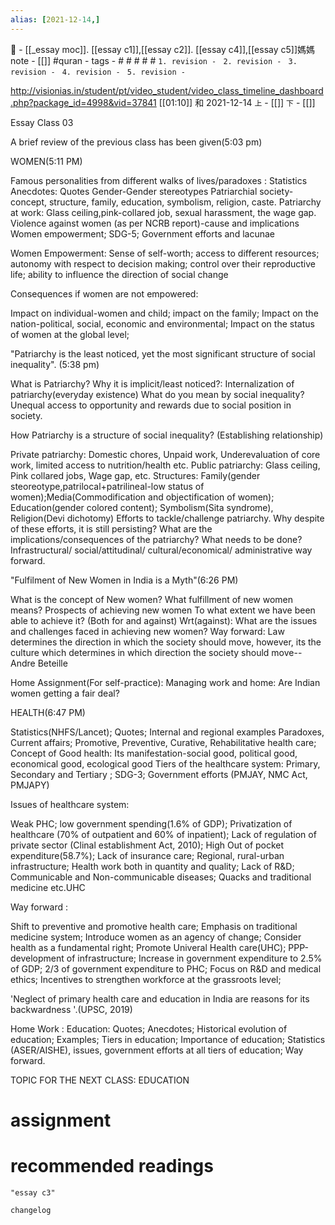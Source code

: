 ```yaml
---
alias: [2021-12-14,]
---
```

🔖 - [[_essay moc]]. [[essay c1]],[[essay c2]]. [[essay c4]],[[essay c5]]媽媽 note - [[]]  #quran -
tags - # # # # #
`1. revision - `
`2. revision - `
`3. revision - `
`4. revision - `
`5. revision - `

http://visionias.in/student/pt/video_student/video_class_timeline_dashboard.php?package_id=4998&vid=37841
[[01:10]] 和 2021-12-14   `上` - [[]] `下` - [[]]


Essay Class 03

A brief review of the previous class has been given(5:03 pm)

WOMEN(5:11 PM)

Famous personalities from different walks of lives/paradoxes : 
Statistics 
Anecdotes:
Quotes
Gender-Gender stereotypes
Patriarchial society-concept, structure, family, education, symbolism, religion, caste.
Patriarchy at work: Glass ceiling,pink-collared job, sexual harassment, the wage gap.
Violence against women (as per NCRB report)-cause and implications
Women empowerment; SDG-5; Government efforts and lacunae

Women Empowerment:  Sense of self-worth; access to different resources; autonomy with respect to decision making; control over their reproductive life; ability to influence the direction of social change

Consequences if women are not empowered:

Impact on individual-women and child; impact on the family; Impact on the nation-political, social, economic and environmental; Impact on the status of women at the global level;

"Patriarchy is the least noticed, yet the most significant structure of social inequality". (5:38 pm)

What is Patriarchy?
Why it is implicit/least noticed?: Internalization of patriarchy(everyday existence)
What do you mean by social inequality? Unequal access to opportunity and rewards due to social position in society.

How Patriarchy is a structure of social inequality? (Establishing relationship) 

Private patriarchy: Domestic chores, Unpaid work, Underevaluation of core work, limited access to nutrition/health etc.
Public patriarchy: Glass ceiling, Pink collared jobs, Wage gap, etc.
Structures: Family(gender steoreotype,patrilocal+patrilineal-low status of women);Media(Commodification and objectification of women); Education(gender colored content); Symbolism(Sita syndrome), Religion(Devi dichotomy)
Efforts to tackle/challenge patriarchy. 
Why despite of these efforts, it is still persisting?
What are the implications/consequences of the patriarchy?
What needs to be done? Infrastructural/ social/attitudinal/ cultural/economical/ administrative way forward.

"Fulfilment of New Women in India is a Myth"(6:26 PM)

What is the concept of New women?
What fulfillment of new women means?
Prospects of achieving new women
To what extent we have been able to achieve it? (Both for and against)
Wrt(against): What are the issues and challenges faced in achieving new women?
Way forward:
Law determines the direction in which the society should move, however, its the culture which determines in which direction the society should move--Andre Beteille

Home Assignment(For self-practice):  Managing work and home: Are Indian women getting a fair deal?

HEALTH(6:47 PM)

Statistics(NHFS/Lancet); Quotes;  Internal and regional examples
Paradoxes, Current affairs;
Promotive, Preventive, Curative, Rehabilitative health care;
Concept of Good health: Its manifestation-social good, political good, economical good, ecological good
Tiers of the healthcare system: Primary, Secondary and Tertiary ; SDG-3; Government efforts (PMJAY, NMC Act, PMJAPY)

Issues of healthcare system:

Weak PHC; low government spending(1.6% of GDP); Privatization of healthcare (70% of outpatient and 60% of inpatient);
Lack of regulation of private sector (Clinal establishment Act, 2010); High Out of pocket expenditure(58.7%);
Lack of insurance care; Regional, rural-urban infrastructure; Health work both in quantity and quality;
Lack of R&D;  Communicable and Non-communicable diseases; Quacks and traditional medicine etc.UHC

Way forward : 

Shift to preventive and promotive health care; Emphasis on traditional medicine system;
Introduce women as an agency of change; Consider health as a fundamental right;
Promote Univeral Health care(UHC); PPP-development of infrastructure; Increase in government expenditure to 2.5% of GDP; 2/3 of government expenditure to PHC; Focus on R&D and medical ethics; Incentives to strengthen workforce at the grassroots level;

'Neglect of primary health care and education in India are reasons for its backwardness '.(UPSC, 2019)

Home Work : Education: Quotes; Anecdotes; Historical evolution of education; Examples; Tiers in education; Importance of education; Statistics (ASER/AISHE), issues, government efforts at all tiers of education; Way forward.

TOPIC FOR THE NEXT CLASS: EDUCATION


# assignment

# recommended readings
```query
"essay c3"
```

```plain
changelog

```